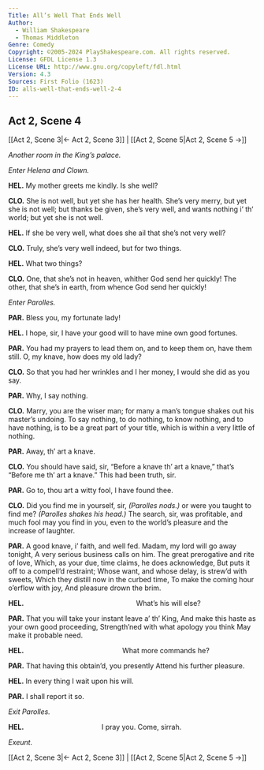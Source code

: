 ```yaml
---
Title: All’s Well That Ends Well
Author: 
  - William Shakespeare
  - Thomas Middleton
Genre: Comedy
Copyright: ©2005-2024 PlayShakespeare.com. All rights reserved.
License: GFDL License 1.3
License URL: http://www.gnu.org/copyleft/fdl.html
Version: 4.3
Sources: First Folio (1623)
ID: alls-well-that-ends-well-2-4
---
```


## Act 2, Scene 4
[[Act 2, Scene 3|← Act 2, Scene 3]] | [[Act 2, Scene 5|Act 2, Scene 5 →]]

*Another room in the King’s palace.*

*Enter Helena and Clown.*

**HEL.**
My mother greets me kindly. Is she well?

**CLO.**
She is not well, but yet she has her health. She’s very merry, but yet she is not well; but thanks be given, she’s very well, and wants nothing i’ th’ world; but yet she is not well.

**HEL.**
If she be very well, what does she ail that she’s not very well?

**CLO.**
Truly, she’s very well indeed, but for two things.

**HEL.**
What two things?

**CLO.**
One, that she’s not in heaven, whither God send her quickly! The other, that she’s in earth, from whence God send her quickly!

*Enter Parolles.*

**PAR.**
Bless you, my fortunate lady!

**HEL.**
I hope, sir, I have your good will to have mine own good fortunes.

**PAR.**
You had my prayers to lead them on, and to keep them on, have them still. O, my knave, how does my old lady?

**CLO.**
So that you had her wrinkles and I her money, I would she did as you say.

**PAR.**
Why, I say nothing.

**CLO.**
Marry, you are the wiser man; for many a man’s tongue shakes out his master’s undoing. To say nothing, to do nothing, to know nothing, and to have nothing, is to be a great part of your title, which is within a very little of nothing.

**PAR.**
Away, th’ art a knave.

**CLO.**
You should have said, sir, “Before a knave th’ art a knave,” that’s “Before me th’ art a knave.” This had been truth, sir.

**PAR.**
Go to, thou art a witty fool, I have found thee.

**CLO.**
Did you find me in yourself, sir,
*(Parolles nods.)*
or were you taught to find me?
*(Parolles shakes his head.)*
The search, sir, was profitable, and much fool may you find in you, even to the world’s pleasure and the increase of laughter.

**PAR.**
A good knave, i’ faith, and well fed.
Madam, my lord will go away tonight,
A very serious business calls on him.
The great prerogative and rite of love,
Which, as your due, time claims, he does acknowledge,
But puts it off to a compell’d restraint;
Whose want, and whose delay, is strew’d with sweets,
Which they distill now in the curbed time,
To make the coming hour o’erflow with joy,
And pleasure drown the brim.

**HEL.**
                What’s his will else?

**PAR.**
That you will take your instant leave a’ th’ King,
And make this haste as your own good proceeding,
Strength’ned with what apology you think
May make it probable need.

**HEL.**
              What more commands he?

**PAR.**
That having this obtain’d, you presently
Attend his further pleasure.

**HEL.**
In every thing I wait upon his will.

**PAR.**
I shall report it so.

*Exit Parolles.*

**HEL.**
           I pray you. Come, sirrah.

*Exeunt.*

[[Act 2, Scene 3|← Act 2, Scene 3]] | [[Act 2, Scene 5|Act 2, Scene 5 →]]